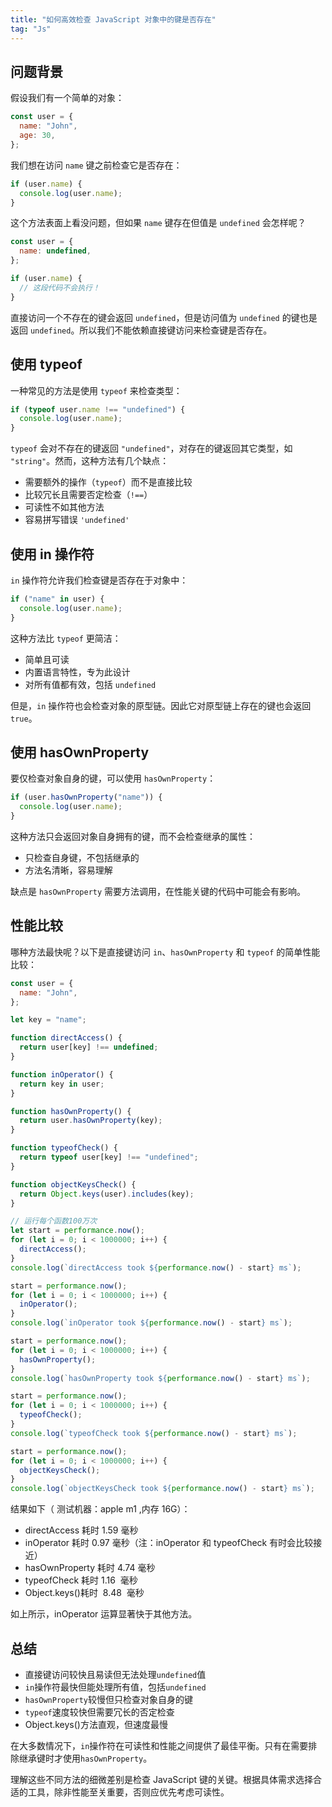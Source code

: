 ```yaml
---
title: "如何高效检查 JavaScript 对象中的键是否存在"
tag: "Js"
---
```


## 问题背景

假设我们有一个简单的对象：

```js
const user = {
  name: "John",
  age: 30,
};
```

我们想在访问 `name` 键之前检查它是否存在：

```js
if (user.name) {
  console.log(user.name);
}
```

这个方法表面上看没问题，但如果 `name` 键存在但值是 `undefined` 会怎样呢？

```js
const user = {
  name: undefined,
};

if (user.name) {
  // 这段代码不会执行！
}
```

直接访问一个不存在的键会返回 `undefined`，但是访问值为 `undefined` 的键也是返回 `undefined`。所以我们不能依赖直接键访问来检查键是否存在。

## 使用 typeof

一种常见的方法是使用 `typeof` 来检查类型：

```js
if (typeof user.name !== "undefined") {
  console.log(user.name);
}
```

`typeof` 会对不存在的键返回 `"undefined"`，对存在的键返回其它类型，如 `"string"`。然而，这种方法有几个缺点：

- 需要额外的操作（`typeof`）而不是直接比较
- 比较冗长且需要否定检查（`!==`）
- 可读性不如其他方法
- 容易拼写错误 `'undefined'`

## 使用 in 操作符

`in` 操作符允许我们检查键是否存在于对象中：

```js
if ("name" in user) {
  console.log(user.name);
}
```

这种方法比 `typeof` 更简洁：

- 简单且可读
- 内置语言特性，专为此设计
- 对所有值都有效，包括 `undefined`

但是，`in` 操作符也会检查对象的原型链。因此它对原型链上存在的键也会返回 `true`。

## 使用 hasOwnProperty

要仅检查对象自身的键，可以使用 `hasOwnProperty`：

```js
if (user.hasOwnProperty("name")) {
  console.log(user.name);
}
```

这种方法只会返回对象自身拥有的键，而不会检查继承的属性：

- 只检查自身键，不包括继承的
- 方法名清晰，容易理解

缺点是 `hasOwnProperty` 需要方法调用，在性能关键的代码中可能会有影响。

## 性能比较

哪种方法最快呢？以下是直接键访问 `in`、`hasOwnProperty` 和 `typeof` 的简单性能比较：

```js
const user = {
  name: "John",
};

let key = "name";

function directAccess() {
  return user[key] !== undefined;
}

function inOperator() {
  return key in user;
}

function hasOwnProperty() {
  return user.hasOwnProperty(key);
}

function typeofCheck() {
  return typeof user[key] !== "undefined";
}

function objectKeysCheck() {
  return Object.keys(user).includes(key);
}

// 运行每个函数100万次
let start = performance.now();
for (let i = 0; i < 1000000; i++) {
  directAccess();
}
console.log(`directAccess took ${performance.now() - start} ms`);

start = performance.now();
for (let i = 0; i < 1000000; i++) {
  inOperator();
}
console.log(`inOperator took ${performance.now() - start} ms`);

start = performance.now();
for (let i = 0; i < 1000000; i++) {
  hasOwnProperty();
}
console.log(`hasOwnProperty took ${performance.now() - start} ms`);

start = performance.now();
for (let i = 0; i < 1000000; i++) {
  typeofCheck();
}
console.log(`typeofCheck took ${performance.now() - start} ms`);

start = performance.now();
for (let i = 0; i < 1000000; i++) {
  objectKeysCheck();
}
console.log(`objectKeysCheck took ${performance.now() - start} ms`);
```

结果如下（ 测试机器：apple m1 ,内存 16G）：

- directAccess 耗时 1.59 毫秒
- inOperator 耗时 0.97 毫秒（注：inOperator 和 typeofCheck 有时会比较接近）
- hasOwnProperty 耗时 4.74 毫秒
- typeofCheck 耗时 1.16  毫秒
- Object.keys()耗时  8.48  毫秒

如上所示，inOperator 运算显著快于其他方法。

## 总结

- 直接键访问较快且易读但无法处理`undefined`值
- `in`操作符最快但能处理所有值，包括`undefined`
- `hasOwnProperty`较慢但只检查对象自身的键
- `typeof`速度较快但需要冗长的否定检查
- Object.keys()方法直观，但速度最慢

在大多数情况下，`in`操作符在可读性和性能之间提供了最佳平衡。只有在需要排除继承键时才使用`hasOwnProperty`。

理解这些不同方法的细微差别是检查 JavaScript 键的关键。根据具体需求选择合适的工具，除非性能至关重要，否则应优先考虑可读性。
